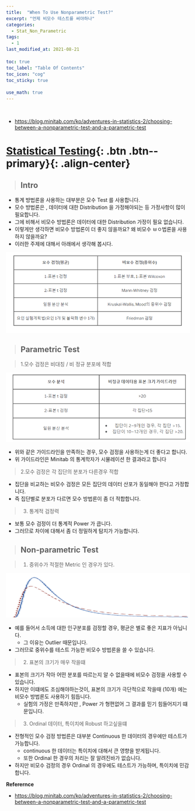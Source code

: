 ```yaml
---
title:  "When To Use Nonparametric Test?"
excerpt: "언제 비모수 테스트를 써야하나"
categories:
  - Stat_Non_Parametric
tags:
  - 1
last_modified_at: 2021-08-21

toc: true
toc_label: "Table Of Contents"
toc_icon: "cog"
toc_sticky: true

use_math: true
---
```


<br>

- https://blog.minitab.com/ko/adventures-in-statistics-2/choosing-between-a-nonparametric-test-and-a-parametric-test

# [Statistical Testing](#link){: .btn .btn--primary}{: .align-center}

> ## Intro

- 통계 방법론을 사용하는 대부분은 모수 Test 를 사용합니다. 
- 모수 방법론은 , 데이터에 대한 Distribution 을 가정해야되는 등 가정사항이 많이 필요합니다.
- 그에 비해서 비모수 방법론은 데이터에 대한 Distribution 가정이 필요 없습니다.
- 이렇게만 생각하면 비모수 방법론이 더 좋지 않을까요?  왜 비모수 ㅂㅇ법론을 사용하지 않을까요?
- 이러한 주제에 대해서 아래에서 생각해 봅시다. 

![png](/assets/images/Stat/44_1.png)

> ## Parametric Test

> 1.모수 검정은 비대칭 / 비 정규 분포에 적합

![png](/assets/images/Stat/44_2.png)

- 위와 같은 가이드라인을 만족하는 경우, 모수 검정을 사용하는게 더 좋다고 합니다. 
- 위 가이드라인은 Minitab 의 통계학자가 시뮬레이션 한 결과라고 합니다 

> 2.모수 검정은 각 집단의 분포가 다른경우 적합

- 집단을 비교하는 비모수 검정은 모든 집단의 데이터 산포가 동일해야 한다고 가정합니다.
- 즉 집단별로 분포가 다르면 모수 방법론이 좀 더 적합합니다.

> 3. 통계적 검정력

- 보통 모수 검정이 더 통계적 Power 가 큽니다.
- 그러므로 차이에 대해서 좀 더 정밀하게 탐지가 가능합니다.

> ## Non-parametric Test

> 1. 중위수가 적절한 Metric 인 경우가 있다.

![png](/assets/images/Stat/44_3.png)

- 예를 들어서 소득에 대한 인구분포를 검정할 경우, 평균은 별로 좋은 지표가 아닙니다.
  - 그 이유는 Outlier 때문입니다. 
- 그러므로 중위수를 테스트 가능한 비모수 방법론을 쓸 수 있습니다.

> 2. 표본의 크기가 매우 작을떄

- 표본의 크기가 작아 어떤 분포를 따르는지 알 수 없을때에 비모수 검정을 사용할 수 있습니다.
- 하지만 이떄에도 조심해야하는것이, 표본의 크기가 극단적으로 작을때 (10개) 에는 비모수 방법론도 사용하기 힘듭니다.
  - 실험의 가정은 만족하지만 , Power 가 형편없어 그 결과를 믿기 힘들어지기 떄문입니다.

> 3. Ordinal 데이터, 특이치에 Robust 하고싶을떄

- 전형적인 모수 검정 방법른은 대부분 Continuous 한 데이터의 경우에만 테스트가 가능합니다.
  - continuous 한 데이터는 특이치에 대해서 큰 영향을 받게됩니다.
  - 또한 Ordinal 한 경우의 처리는 잘 알려진바가 없습니다.
- 하지만 비모수 검정의 경우 Ordinal 의 경우에도 테스트가 가능하며, 특이치에 민감합니다.

**Referernce**

- https://blog.minitab.com/ko/adventures-in-statistics-2/choosing-between-a-nonparametric-test-and-a-parametric-test

